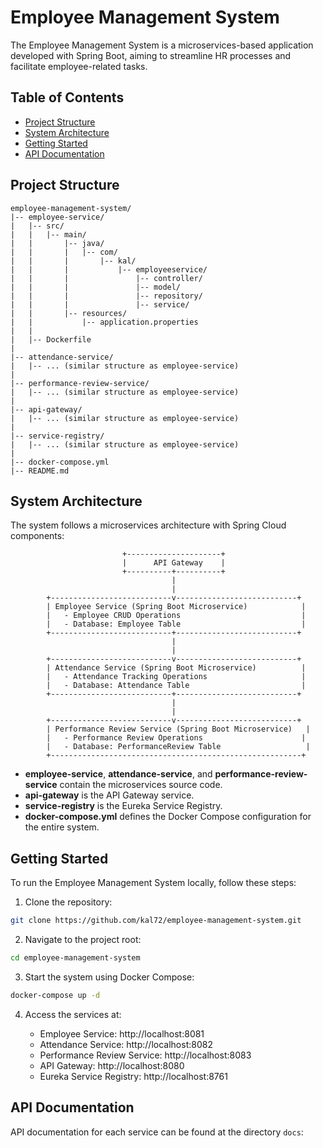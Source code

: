 # Employee Management System

The Employee Management System is a microservices-based application developed with Spring Boot, aiming to streamline HR processes and facilitate employee-related tasks.

## Table of Contents

- [Project Structure](#project-structure)
- [System Architecture](#system-architecture)
- [Getting Started](#getting-started)
- [API Documentation](#api-documentation)
## Project Structure

```plaintext
employee-management-system/
|-- employee-service/
|   |-- src/
|   |   |-- main/
|   |       |-- java/
|   |       |   |-- com/
|   |       |       |-- kal/
|   |       |           |-- employeeservice/
|   |       |               |-- controller/
|   |       |               |-- model/
|   |       |               |-- repository/
|   |       |               |-- service/
|   |       |-- resources/
|   |           |-- application.properties
|   |
|   |-- Dockerfile
|
|-- attendance-service/
|   |-- ... (similar structure as employee-service)
|
|-- performance-review-service/
|   |-- ... (similar structure as employee-service)
|
|-- api-gateway/
|   |-- ... (similar structure as employee-service)
|
|-- service-registry/
|   |-- ... (similar structure as employee-service)
|
|-- docker-compose.yml
|-- README.md
```
## System Architecture

The system follows a microservices architecture with Spring Cloud components:

```plaintext
                         +---------------------+
                         |      API Gateway    |
                         +----------+----------+
                                    |
                                    |
        +---------------------------v---------------------------+
        | Employee Service (Spring Boot Microservice)            |
        |   - Employee CRUD Operations                           |
        |   - Database: Employee Table                           |
        +---------------------------+---------------------------+
                                    |
                                    |
        +---------------------------v---------------------------+
        | Attendance Service (Spring Boot Microservice)          |
        |   - Attendance Tracking Operations                     |
        |   - Database: Attendance Table                         |
        +---------------------------+---------------------------+
                                    |
                                    |
        +---------------------------v---------------------------+
        | Performance Review Service (Spring Boot Microservice)   |
        |   - Performance Review Operations                      |
        |   - Database: PerformanceReview Table                   |
        +--------------------------------------------------------+
```
- **employee-service**, **attendance-service**, and **performance-review-service** contain the microservices source code.
- **api-gateway** is the API Gateway service.
- **service-registry** is the Eureka Service Registry.
- **docker-compose.yml** defines the Docker Compose configuration for the entire system.

## Getting Started
To run the Employee Management System locally, follow these steps:

1. Clone the repository:
```bash
git clone https://github.com/kal72/employee-management-system.git
```
2. Navigate to the project root:
```bash
cd employee-management-system
```
3. Start the system using Docker Compose:
```bash
docker-compose up -d
```
4. Access the services at:

    - Employee Service: http://localhost:8081
    - Attendance Service: http://localhost:8082
    - Performance Review Service: http://localhost:8083
    - API Gateway: http://localhost:8080
    - Eureka Service Registry: http://localhost:8761

## API Documentation
API documentation for each service can be found at the directory `docs`:
